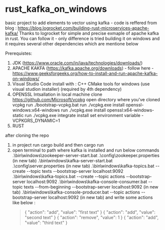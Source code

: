 # rust_kafka_on_windows

basic project to add elements to vector using kafka - code is reffered from blog : https://blog.logrocket.com/building-rust-microservices-apache-kafka/
Thanks to logrocket for simple and precise exmaple of apache kafka in rust.
You can follow it - only difference is tried building it on windows and it requires several other dependencies which are mentione below

Prerequistes: 
1. JDK (https://www.oracle.com/in/java/technologies/downloads/)
2. APACHE KAKFA (https://kafka.apache.org/downloads) - follow here - https://www.geeksforgeeks.org/how-to-install-and-run-apache-kafka-on-windows/
3. Visual Studio Code install with : C++ CMake tools for windows (use visual studion installer)  (required by 4th dependency)
4. OPENSSL Intsallation in local machine 
  clone https://github.com/Microsoft/vcpkg
  open directory where you've cloned vcpkg
  run ./bootstrap-vcpkg.bat
  run ./vcpkg.exe install openssl-windows:x64-windows
  run ./vcpkg.exe install openssl:x64-windows-static
  run ./vcpkg.exe integrate install
  set environment variable - VCPKGRS_DYNAMIC=1
5. RUST 

after cloning the repo 
1. in project run cargo build and then cargo run 
2. open terminal to path where kafka is installed and run below commands
  .\bin\windows\zookeeper-server-start.bat .\config\zookeeper.properties (in new tab)
  .\bin\windows\kafka-server-start.bat .\config\server.properties (in new tab)
  .\bin\windows\kafka-topics.bat --create --topic texts --bootstrap-server localhost:9092
  .\bin\windows\kafka-topics.bat --create --topic actions --bootstrap-server localhost:9092
  .\bin\windows\kafka-console-consumer.bat --topic texts --from-beginning --bootstrap-server localhost:9092 (in new tab)
  .\bin\windows\kafka-console-producer.bat --topic actions --bootstrap-server localhost:9092 (in new tab)
      and write some actions like below :
      > { "action": "add", "value": "first text" }
      > { "action": "add", "value": "second text" }
      > { "action": "remove", "value": 1 }
      > { "action": "add", "value": "third text" }
